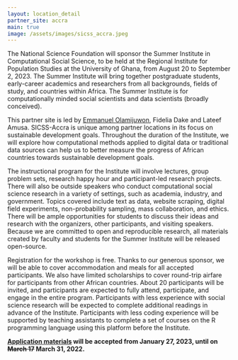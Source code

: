 ```yaml
---
layout: location_detail
partner_site: accra
main: true
image: /assets/images/sicss_accra.jpeg
---
```


The National Science Foundation will sponsor the Summer Institute in Computational Social Science, to be held at the Regional Institute for Population Studies at the University of Ghana, from August 20 to September 2, 2023. The Summer Institute will bring together postgraduate students, early-career academics and researchers from all backgrounds, fields of study, and countries within Africa. The Summer Institute is for computationally minded social scientists and data scientists (broadly conceived).

This partner site is led by <a href="https://e.olamijuwon.com/" target="_blank">Emmanuel Olamijuwon</a>, Fidelia Dake and Lateef Amusa. SICSS-Accra is unique among partner locations in its focus on sustainable development goals. Throughout the duration of the Institute, we will explore how computational methods applied to digital data or traditional data sources can help us to better measure the progress of  African countries towards sustainable development goals. 

The instructional program for the Institute will involve lectures, group problem sets, research happy hour and participant-led research projects. There will also be outside speakers who conduct computational social science research in a variety of settings, such as academia, industry, and government. Topics covered include text as data, website scraping, digital field experiments, non-probability sampling, mass collaboration, and ethics. There will be ample opportunities for students to discuss their ideas and research with the organizers, other participants, and visiting speakers. Because we are committed to open and reproducible research, all materials created by faculty and students for the Summer Institute will be released open-source.

Registration for the workshop is free. Thanks to our generous sponsor, we will be able to cover accommodation and meals for all accepted participants. We also have limited scholarships to cover round-trip airfare for participants from other African countries. About 20 participants will be invited, and participants are expected to fully attend, participate, and engage in the entire program. Participants with less experience with social science research will be expected to complete additional readings in advance of the Institute. Participants with less coding experience will be supported by teaching assistants to complete a set of courses on the R programming language using this platform before the Institute.

**[Application materials](https://sicss.io/2023/accra/apply) will be accepted from January 27, 2023, until  on <s>March 17</s> March 31, 2022.**

